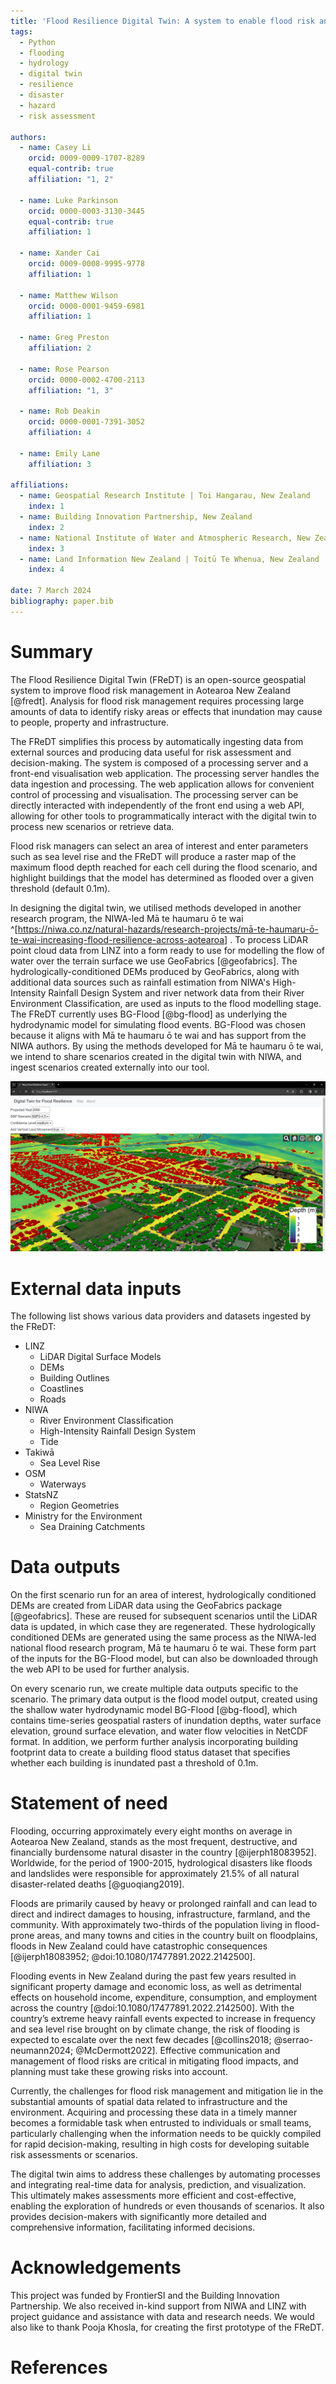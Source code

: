 ```yaml
---
title: 'Flood Resilience Digital Twin: A system to enable flood risk analysis and prediction'
tags:
  - Python
  - flooding
  - hydrology
  - digital twin
  - resilience
  - disaster
  - hazard
  - risk assessment

authors:
  - name: Casey Li
    orcid: 0009-0009-1707-8289
    equal-contrib: true 
    affiliation: "1, 2"

  - name: Luke Parkinson
    orcid: 0000-0003-3130-3445
    equal-contrib: true 
    affiliation: 1
    
  - name: Xander Cai
    orcid: 0009-0008-9995-9778
    affiliation: 1

  - name: Matthew Wilson
    orcid: 0000-0001-9459-6981
    affiliation: 1
    
  - name: Greg Preston
    affiliation: 2
    
  - name: Rose Pearson
    orcid: 0000-0002-4700-2113
    affiliation: "1, 3"
    
  - name: Rob Deakin
    orcid: 0000-0001-7391-3052
    affiliation: 4
  
  - name: Emily Lane
    affiliation: 3
    
affiliations:
  - name: Geospatial Research Institute | Toi Hangarau, New Zealand
    index: 1
  - name: Building Innovation Partnership, New Zealand
    index: 2
  - name: National Institute of Water and Atmospheric Research, New Zealand
    index: 3
  - name: Land Information New Zealand | Toitū Te Whenua, New Zealand
    index: 4

date: 7 March 2024
bibliography: paper.bib
---
```


# Summary

The Flood Resilience Digital Twin (FReDT) is an open-source geospatial system to improve flood risk management in
Aotearoa New Zealand [@fredt]. Analysis for flood risk management requires processing large amounts of data to identify
risky areas or effects that inundation may cause to people, property and infrastructure.

The FReDT simplifies this process by automatically ingesting data from external sources and producing data useful for
risk assessment and decision-making. The system is composed of a processing server and a front-end visualisation web
application. The processing server handles the data ingestion and processing. The web application allows for convenient
control of processing and visualisation. The processing server can be directly interacted with independently of the
front end using a web API, allowing for other tools to programmatically interact with the digital twin to process new
scenarios or retrieve data.

Flood risk managers can select an area of interest and enter parameters such as sea level rise and the FReDT will
produce a raster map of the maximum flood depth reached for each cell during the flood scenario, and highlight buildings
that the model has determined as flooded over a given threshold (default 0.1m).

In designing the digital twin, we utilised methods developed in another research program, the NIWA-led Mā te haumaru ō
te wai
^[https://niwa.co.nz/natural-hazards/research-projects/mā-te-haumaru-ō-te-wai-increasing-flood-resilience-across-aotearoa]
. To process LiDAR point cloud data from LINZ into a form ready to use for modelling the flow of water over the terrain
surface we use GeoFabrics [@geofabrics]. The hydrologically-conditioned DEMs produced by GeoFabrics, along with
additional data sources such as rainfall estimation from NIWA's High-Intensity Rainfall Design System and river network
data from their River Environment Classification, are used as inputs to the flood modelling stage. The FReDT currently
uses BG-Flood [@bg-flood] as underlying the hydrodynamic model for simulating flood events. BG-Flood was chosen because
it aligns with Mā te haumaru ō te wai and has support from the NIWA authors. By using the methods developed for Mā te
haumaru ō te wai, we intend to share scenarios created in the digital twin with NIWA, and ingest scenarios created
externally into our tool.

![Screenshot of a FReDT scenario, showing flooded areas with buildings highlighted in red if they are inundated.](Capture2024.png)

# External data inputs

The following list shows various data providers and datasets ingested by the FReDT:

* LINZ
    * LiDAR Digital Surface Models
    * DEMs
    * Building Outlines
    * Coastlines
    * Roads
* NIWA
    * River Environment Classification
    * High-Intensity Rainfall Design System
    * Tide
* Takiwā
    * Sea Level Rise
* OSM
    * Waterways
* StatsNZ
    * Region Geometries
* Ministry for the Environment
    * Sea Draining Catchments

# Data outputs

On the first scenario run for an area of interest, hydrologically conditioned DEMs are created from LiDAR data using the
GeoFabrics package [@geofabrics]. These are reused for subsequent scenarios until the LiDAR data is updated, in which
case they are regenerated. These hydrologically conditioned DEMs are generated using the same process as the NIWA-led
national flood research program, Mā te haumaru ō te wai. These form part of the inputs for the BG-Flood model, but can
also be downloaded through the web API to be used for further analysis.

On every scenario run, we create multiple data outputs specific to the scenario. The primary data output is the flood
model output, created using the shallow water hydrodynamic model BG-Flood [@bg-flood], which contains time-series
geospatial rasters of inundation depths, water surface elevation, ground surface elevation, and water flow velocities in
NetCDF format. In addition, we perform further analysis incorporating building footprint data to create a building flood
status dataset that specifies whether each building is inundated past a threshold of 0.1m.

# Statement of need

Flooding, occurring approximately every eight months on average in Aotearoa New Zealand, stands as the most frequent,
destructive, and financially burdensome natural disaster in the country [@ijerph18083952]. Worldwide, for the period of
1900-2015, hydrological disasters like floods and landslides were responsible for approximately 21.5% of all natural
disaster-related deaths [@guoqiang2019].

Floods are primarily caused by heavy or prolonged rainfall and can lead to direct and indirect damages to housing,
infrastructure, farmland, and the community. With approximately two-thirds of the population living in flood-prone
areas, and many towns and cities in the country built on floodplains, floods in New Zealand could have catastrophic
consequences [@ijerph18083952; @doi:10.1080/17477891.2022.2142500].

Flooding events in New Zealand during the past few years resulted in significant property damage and economic loss, as
well as detrimental effects on household income, expenditure, consumption, and employment across the
country [@doi:10.1080/17477891.2022.2142500]. With the country’s extreme heavy rainfall events expected to increase in
frequency and sea level rise brought on by climate change, the risk of flooding is expected to escalate over the next
few decades [@collins2018; @serrao-neumann2024; @McDermott2022]. Effective communication and management of flood risks
are critical in mitigating flood impacts, and planning must take these growing risks into account.

Currently, the challenges for flood risk management and mitigation lie in the substantial amounts of spatial data
related to infrastructure and the environment. Acquiring and processing these data in a timely manner becomes a
formidable task when entrusted to individuals or small teams, particularly challenging when the information needs to be
quickly compiled for rapid decision-making, resulting in high costs for developing suitable risk assessments or
scenarios.

The digital twin aims to address these challenges by automating processes and integrating real-time data for analysis,
prediction, and visualization. This ultimately makes assessments more efficient and cost-effective, enabling the
exploration of hundreds or even thousands of scenarios. It also provides decision-makers with significantly more
detailed and comprehensive information, facilitating informed decisions.

# Acknowledgements

This project was funded by FrontierSI and the Building Innovation Partnership. We also received in-kind support from
NIWA and LINZ with project guidance and assistance with data and research needs. We would also like to thank Pooja
Khosla, for creating the first prototype of the FReDT.

# References
